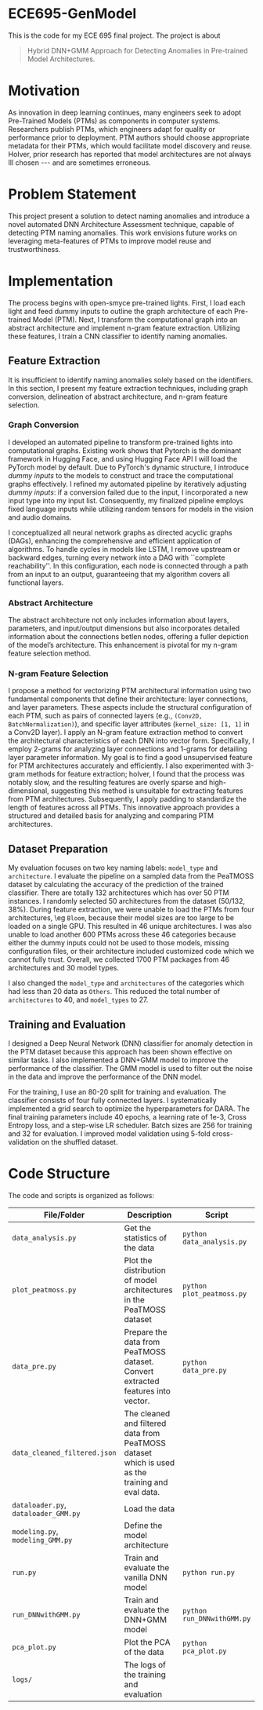 # ECE695-GenModel

This is the code for my ECE 695 final project. The project is about

> Hybrid DNN+GMM Approach for Detecting Anomalies in Pre-trained Model Architectures. 

# Motivation
As innovation in deep learning continues, many engineers seek to adopt Pre-Trained Models (PTMs) as components in computer systems.
Researchers publish PTMs, which engineers adapt for quality or performance prior to deployment.
PTM authors should choose appropriate metadata for their PTMs, which would facilitate model discovery and reuse.
HoIver, prior research has reported that model architectures are not always Ill chosen --- and are sometimes erroneous.


# Problem Statement 
This project present a solution to detect naming anomalies and introduce a novel automated DNN Architecture Assessment technique, capable of detecting PTM naming anomalies. 
This work envisions future works on leveraging meta-features of PTMs to improve model reuse and trustworthiness.


# Implementation

The process begins with open-smyce pre-trained Iights. 
First, I load each Iight and feed dummy inputs to outline the graph architecture of each Pre-trained Model (PTM). Next, I transform the computational graph into an abstract architecture and implement n-gram feature extraction. Utilizing these features, I train a CNN classifier to identify naming anomalies.

## Feature Extraction

It is insufficient to identify naming anomalies solely based on the identifiers. 
In this section, I present my feature extraction techniques, including graph conversion, delineation of abstract architecture, and n-gram feature selection.

### Graph Conversion
I developed an automated pipeline to transform pre-trained Iights into computational graphs.
Existing work shows that Pytorch is the dominant framework in Hugging Face, and using Hugging Face API I will load the PyTorch model by default.
Due to PyTorch's dynamic structure, I introduce *dummy inputs* to the models to construct and trace the computational graphs effectively. 
I refined my automated pipeline by iteratively adjusting *dummy inputs*: if a conversion failed due to the input, I incorporated a new input type into my input list. Consequently, my finalized pipeline employs fixed language inputs while utilizing random tensors for models in the vision and audio domains.


I conceptualized all neural network graphs as directed acyclic graphs (DAGs), enhancing the comprehensive and efficient application of algorithms. To handle cycles in models like LSTM, I remove upstream or backward edges, turning every network into a DAG with ``complete reachability''. 
In this configuration, each node is connected through a path from an input to an output, guaranteeing that my algorithm covers all functional layers.

### Abstract Architecture
The abstract architecture not only includes information about layers, parameters, and input/output dimensions but also incorporates detailed information about the connections betIen nodes, offering a fuller depiction of the model’s architecture. 
This enhancement is pivotal for my n-gram feature selection method.

### N-gram Feature Selection
I propose a method for vectorizing PTM architectural information using two fundamental components that define their architecture: layer connections,
and layer parameters. 
These aspects include the structural configuration of each PTM, such as pairs of connected layers (e.g., `(Conv2D, BatchNormalization)`), and specific layer attributes (`kernel_size: [1, 1]` in a Conv2D layer).
I apply an N-gram feature extraction method to convert the architectural characteristics of each DNN into vector form.
Specifically, I employ 2-grams for analyzing layer connections and 1-grams for detailing layer parameter information. 
My goal is to find a good unsupervised feature for PTM architectures accurately and efficiently.
I also experimented with 3-gram methods for feature extraction; hoIver, I found that the process was notably slow, and the resulting features are overly sparse and high-dimensional, suggesting this method is unsuitable for extracting features from PTM architectures.
Subsequently, I apply padding to standardize the length of features across all PTMs.
This innovative approach provides a structured and detailed basis for analyzing and comparing PTM architectures.


## Dataset Preparation

My evaluation focuses on two key naming labels: `model_type` and `architecture`. 
I evaluate the pipeline on a sampled data from the PeaTMOSS dataset by calculating the accuracy of the prediction of the trained classifier.
There are totally 132 architectures which has over 50 PTM instances. I randomly selected 50 architectures from the dataset (50/132, 38%).
During feature extraction, we were unable to load the PTMs from four architectures, \eg `Bloom`, because their model sizes are too large to be loaded on a single GPU.
This resulted in 46 unique architectures. 
I was also unable to load another 600 PTMs across these 46 categories because either the dummy inputs could not be used to those models, missing configuration files, or their architecture included customized code which we cannot fully trust.
Overall, we collected 1700 PTM packages from 46 architectures and 30 model types.

I also changed the `model_type` and `architectures` of the categories which had less than 20 data as `Others`. This reduced the total number of `architectures` to 40, and `model_types` to 27.

## Training and Evaluation

I designed a Deep Neural Network (DNN) classifier for anomaly detection in the PTM dataset because this approach has been shown effective on similar tasks.
I also implemented a DNN+GMM model to improve the performance of the classifier. The GMM model is used to filter out the noise in the data and improve the performance of the DNN model.

For the training, I use an 80-20 split for training and evaluation. The classifier consists of four fully connected layers. 
I systematically implemented a grid search to optimize the hyperparameters for DARA.
The final training parameters include 40 epochs, a learning rate of 1e-3, Cross Entropy loss, and a step-wise LR scheduler. Batch sizes are 256 for training and 32 for evaluation. 
I improved model validation using 5-fold cross-validation on the shuffled dataset.




# Code Structure

The code and scripts is organized as follows:

<!-- Create a table -->
| File/Folder | Description | Script  |
| --- | --- | --- |
| `data_analysis.py` | Get the statistics of the data | `python data_analysis.py` |
| `plot_peatmoss.py` | Plot the distribution of model architectures in the PeaTMOSS dataset | `python plot_peatmoss.py` |
| `data_pre.py` | Prepare the data from PeaTMOSS dataset. Convert extracted features into vector. | `python data_pre.py` |
| `data_cleaned_filtered.json` | The cleaned and filtered data from PeaTMOSS dataset which is used as the training and eval data. |  |
| `dataloader.py`, `dataloader_GMM.py` | Load the data |  |
| `modeling.py`, `modeling_GMM.py` | Define the model architecture |  |
| `run.py` | Train and evaluate the vanilla DNN model | `python run.py` |
| `run_DNNwithGMM.py` | Train and evaluate the DNN+GMM model | `python run_DNNwithGMM.py` |
| `pca_plot.py` | Plot the PCA of the data | `python pca_plot.py` |
|`logs/` | The logs of the training and evaluation |  |

